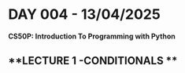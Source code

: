 # **DAY 004 - 13/04/2025**

**CS50P: Introduction To Programming with Python**

## **LECTURE 1 -CONDITIONALS **


